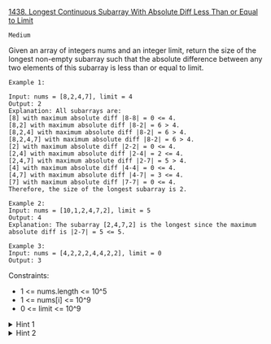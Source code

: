 [1438. Longest Continuous Subarray With Absolute Diff Less Than or Equal to Limit](https://leetcode.com/problems/longest-continuous-subarray-with-absolute-diff-less-than-or-equal-to-limit/submissions/)

`Medium`

Given an array of integers nums and an integer limit, return the size of the longest non-empty subarray such that the absolute difference between any two elements of this subarray is less than or equal to limit.

```
Example 1:

Input: nums = [8,2,4,7], limit = 4
Output: 2 
Explanation: All subarrays are: 
[8] with maximum absolute diff |8-8| = 0 <= 4.
[8,2] with maximum absolute diff |8-2| = 6 > 4. 
[8,2,4] with maximum absolute diff |8-2| = 6 > 4.
[8,2,4,7] with maximum absolute diff |8-2| = 6 > 4.
[2] with maximum absolute diff |2-2| = 0 <= 4.
[2,4] with maximum absolute diff |2-4| = 2 <= 4.
[2,4,7] with maximum absolute diff |2-7| = 5 > 4.
[4] with maximum absolute diff |4-4| = 0 <= 4.
[4,7] with maximum absolute diff |4-7| = 3 <= 4.
[7] with maximum absolute diff |7-7| = 0 <= 4. 
Therefore, the size of the longest subarray is 2.

Example 2:
Input: nums = [10,1,2,4,7,2], limit = 5
Output: 4 
Explanation: The subarray [2,4,7,2] is the longest since the maximum absolute diff is |2-7| = 5 <= 5.

Example 3:
Input: nums = [4,2,2,2,4,4,2,2], limit = 0
Output: 3
```

Constraints:

- 1 <= nums.length <= 10^5
- 1 <= nums[i] <= 10^9
- 0 <= limit <= 10^9

<details>
<summary>Hint 1</summary>

Use a sliding window approach keeping the maximum and minimum value using a data structure like a multiset from STL in C++.
</details>

<details>
<summary>Hint 2</summary>

More specifically, use the two pointer technique, moving the right pointer as far as possible to the right until the subarray is not valid (maxValue - minValue > limit), then moving the left pointer until the subarray is valid again (maxValue - minValue <= limit). Keep repeating this process.
</details>